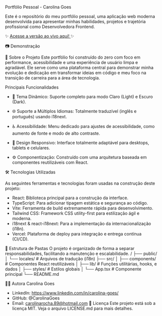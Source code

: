 Portfólio Pessoal - Carolina Goes

Este é o repositório do meu portfólio pessoal, uma aplicação web moderna desenvolvida para apresentar minhas habilidades, projetos e trajetória profissional como Desenvolvedora Frontend.

✨ [Acesse a versão ao vivo aqui! ](https://carolinagoes.vercel.app/)✨

📷 Demonstração


🚀 Sobre o Projeto
Este portfólio foi construído do zero com foco em performance, acessibilidade e uma experiência de usuário limpa e agradável. Ele serve como uma plataforma central para demonstrar minha evolução e dedicação em transformar ideias em código e meu foco na transição de carreira para a área de tecnologia.

Principais Funcionalidades

 * 🎨 Tema Dinâmico: Suporte completo para modo Claro (Light) e Escuro (Dark).
 * 🌐 Suporte a Múltiplos Idiomas: Totalmente traduzível (inglês e português) usando i18next.

 * ♿ Acessibilidade: Menu dedicado para ajustes de acessibilidade, como aumento de fonte e modo de alto contraste.

 * 📱 Design Responsivo: Interface totalmente adaptável para desktops, tablets e celulares.

 * ⚙️ Componentização: Construído com uma arquitetura baseada em componentes reutilizáveis com React.

🛠️ Tecnologias Utilizadas

As seguintes ferramentas e tecnologias foram usadas na construção deste projeto:
 * React: Biblioteca principal para a construção da interface.
 * TypeScript: Para adicionar tipagem estática e segurança ao código.
 * Vite: Ferramenta de build extremamente rápida para desenvolvimento.
 * Tailwind CSS: Framework CSS utility-first para estilização ágil e moderna.
 * i18next & react-i18next: Para a implementação da internacionalização (i18n).
 * Vercel: Plataforma de deploy para integração e entrega contínua (CI/CD).


📂 Estrutura de Pastas
O projeto é organizado de forma a separar responsabilidades, facilitando a manutenção e escalabilidade.
/
├── public/
│   └── locales/      # Arquivos de tradução (i18n)
├── src/
│   ├── components/   # Componentes React reutilizáveis
│   ├── lib/          # Funções utilitárias, hooks, e dados
│   ├── styles/       # Estilos globais
│   └── App.tsx       # Componente principal
└── README.md


👩‍💻 Autora
Carolina Goes
 * LinkedIn: https://www.linkedin.com/in/carolina-goes/
 * GitHub: @CarolinaGoes
 * Email: carolinarocha.89@hotmail.com
📝 Licença
Este projeto está sob a licença MIT. Veja o arquivo LICENSE.md para mais detalhes.
